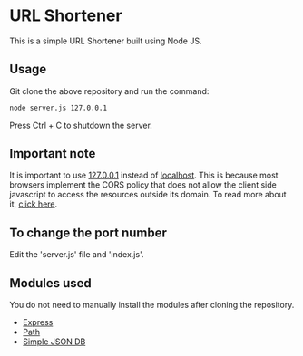 # URL Shortener

This is a simple URL Shortener built using Node JS.

## Usage

Git clone the above repository and run the command:

```bash
node server.js 127.0.0.1
```

Press Ctrl + C to shutdown the server.

## Important note
It is important to use [127.0.0.1](http://127.0.0.1/) instead of [localhost](http://localhost/). This is because most browsers implement the CORS policy that does not allow the client side javascript to access the resources outside its domain. To read more about it, [click here](https://developer.mozilla.org/en-US/docs/Web/HTTP/CORS).

## To change the port number
Edit the 'server.js' file and 'index.js'.

## Modules used
You do not need to manually install the modules after cloning the repository.
- [Express](https://expressjs.com/)
- [Path](https://nodejs.org/api/path.html)
- [Simple JSON DB](https://www.npmjs.com/package/simple-json-db)
